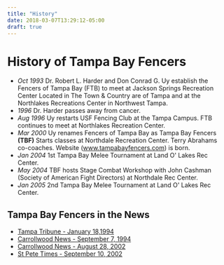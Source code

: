 ```yaml
---
title: "History"
date: 2018-03-07T13:29:12-05:00
draft: true
---
```

# History of Tampa Bay Fencers
* _Oct 1993_ Dr. Robert L. Harder and Don Conrad G. Uy establish the Fencers of Tampa Bay (FTB) to meet at Jackson Springs Recreation Center Located in The Town & Country are of Tampa and at the Northlakes Recreations Center in Northwest Tampa.
* _1996_ Dr. Harder passes away from cancer.
* _Aug 1996_ Uy restarts USF Fencing Club at the Tampa Campus. FTB continues to meet at Northlakes Recreation Center.
* _Mar 2000_ Uy renames Fencers of Tampa Bay as Tampa Bay Fencers **(TBF)** Starts classes at Northdale Recreation Center. Terry Abrahams co-coaches. Website (www.tampabayfencers.com) is born.
* _Jan 2004_ 1st Tampa Bay Melee Tournament at Land O' Lakes Rec Center.
* _May 2004_ TBF hosts Stage Combat Workshop with John Cashman (Society of American Fight Directors) at Northdale Rec Center.
* _Jan 2005_ 2nd Tampa Bay Melee Tournament at Land O' Lakes Rec Center.

## Tampa Bay Fencers in the News
* [Tampa Tribune - January 18,1994]()
* [Carrollwood News - September 7, 1994]()
* [Carrollwood News - August 28, 2002]()
* [St Pete Times - September 10, 2002]()

